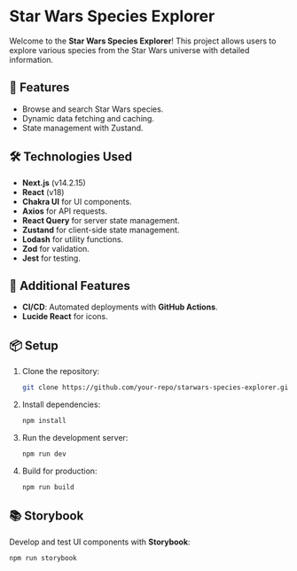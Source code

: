 # Star Wars Species Explorer

Welcome to the **Star Wars Species Explorer**! This project allows users to explore various species from the Star Wars universe with detailed information.

## 🚀 Features

- Browse and search Star Wars species.
- Dynamic data fetching and caching.
- State management with Zustand.

## 🛠️ Technologies Used

- **Next.js** (v14.2.15)
- **React** (v18)
- **Chakra UI** for UI components.
- **Axios** for API requests.
- **React Query** for server state management.
- **Zustand** for client-side state management.
- **Lodash** for utility functions.
- **Zod** for validation.
- **Jest** for testing.

## 🌟 Additional Features

- **CI/CD**: Automated deployments with **GitHub Actions**.
- **Lucide React** for icons.

## 📦 Setup

1. Clone the repository:

   ```bash
   git clone https://github.com/your-repo/starwars-species-explorer.git
   ```

2. Install dependencies:

   ```bash
   npm install
   ```

3. Run the development server:

   ```bash
   npm run dev
   ```

4. Build for production:
   ```bash
   npm run build
   ```

## 📚 Storybook

Develop and test UI components with **Storybook**:

```bash
npm run storybook
```
